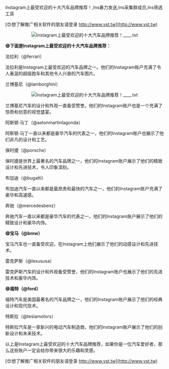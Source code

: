 Instagram上最受欢迎的十大汽车品牌推荐！,Ins暴力发送,Ins采集群成员,Ins筛选工具

[😍想了解推广相关软件的朋友请登录 http://www.vst.tw](http://www.vst.tw)

 <center><img src="https://vst.tw/MP4/tuiguang/png/3.png" alt="Instagram上最受欢迎的十大汽车品牌推荐！____.txt"></center>

**😄下面是Instagram上最受欢迎的十大汽车品牌推荐：**

法拉利（@ferrari）

法拉利是Instagram上最受欢迎的汽车品牌之一。他们的Instagram账户充满了令人垂涎的超级跑车和其他令人兴奋的汽车图片。

兰博基尼（@lamborghini）

 <center><img src="https://vst.tw/MP4/tuiguang/png/3.png" alt="Instagram上最受欢迎的十大汽车品牌推荐！____.txt"></center>

兰博基尼汽车的设计和外观一直备受赞誉。他们的Instagram账户也是一个充满了惊奇和创意的视觉盛宴。

阿斯顿·马丁（@astonmartinlagonda）

阿斯顿·马丁一直以来都是豪华汽车的代表之一，他们的Instagram账户也展示了他们非凡的设计和工艺。

保时捷（@porsche）

保时捷是世界上最著名的汽车品牌之一，他们的Instagram账户展示了他们的精致设计和先进技术，令人印象深刻。

布加迪（@bugatti）

布加迪汽车一直以来都是最昂贵和最快的汽车之一，他们的Instagram账户充满了豪华和高速感。

奔驰（@mercedesbenz）

奔驰汽车一直以来都是豪华汽车的代表之一，他们的Instagram账户展示了他们的精致设计和豪华内饰。

**😄宝马（@bmw）**

宝马汽车也一直备受欢迎，在Instagram上他们展示了他们的动感设计和先进技术。

雷克萨斯（@lexususa）

雷克萨斯汽车的设计和外观备受赞誉，他们的Instagram账户也展示了他们的先进技术和豪华内饰。

**😄福特（@ford）**

福特汽车是美国最著名的汽车品牌之一，他们的Instagram账户展示了他们的经典设计和现代技术。

特斯拉（@teslamotors）

特斯拉汽车是一家新兴的电动汽车制造商，他们的Instagram账户展示了他们的创新设计和未来技术。

以上是Instagram上最受欢迎的十大汽车品牌推荐，如果你是一位汽车爱好者，那么这些账户一定会给你带来很大的乐趣和灵感。

[😍想了解推广相关软件的朋友请登录 http://www.vst.tw](http://www.vst.tw)



